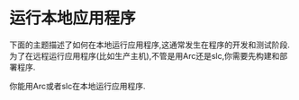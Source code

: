 # 运行本地应用程序
下面的主题描述了如何在本地运行应用程序,这通常发生在程序的开发和测试阶段.为了在远程运行应用程序(比如生产主机),不管是用Arc还是slc,你需要先构建和部署程序.

你能用Arc或者slc在本地运行应用程序.